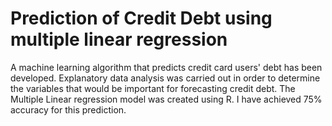 #  Prediction of Credit Debt using multiple linear regression
 A machine learning algorithm that predicts credit card users' debt has been developed. Explanatory data analysis was carried out in order to determine the variables that would be important for forecasting credit debt. The Multiple Linear regression model was created using R. I have achieved 75% accuracy for this prediction.
